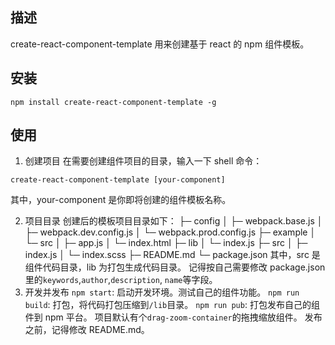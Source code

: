 <!--
 * Author  rhys.zhao
 * Date  2022-06-22 18:16:12
 * LastEditors  rhys.zhao
 * LastEditTime  2022-06-23 10:04:28
 * Description create-react-component-template 使用文档
-->

## 描述

create-react-component-template 用来创建基于 react 的 npm 组件模板。

## 安装

```
npm install create-react-component-template -g
```

## 使用

1. 创建项目
   在需要创建组件项目的目录，输入一下 shell 命令：

```
create-react-component-template [your-component]
```

其中，your-component 是你即将创建的组件模板名称。

2. 项目目录
   创建后的模板项目目录如下：
   ├─ config
   │ ├─ webpack.base.js
   │ ├─ webpack.dev.config.js
   │ └─ webpack.prod.config.js
   ├─ example
   │ └─ src
   │ ├─ app.js
   │ └─ index.html
   ├─ lib
   │ └─ index.js
   ├─ src
   │ ├─ index.js
   │ └─ index.scss
   ├─ README.md
   └─ package.json
   其中，src 是组件代码目录，lib 为打包生成代码目录。
   记得按自己需要修改 package.json 里的`keywords`,`author`,`description`, `name`等字段。
3. 开发并发布
   `npm start`: 启动开发环境。测试自己的组件功能。
   `npm run build`: 打包，将代码打包压缩到`/lib`目录。
   `npm run pub`: 打包发布自己的组件到 npm 平台。
   项目默认有个`drag-zoom-container`的拖拽缩放组件。
   发布之前，记得修改 README.md。
